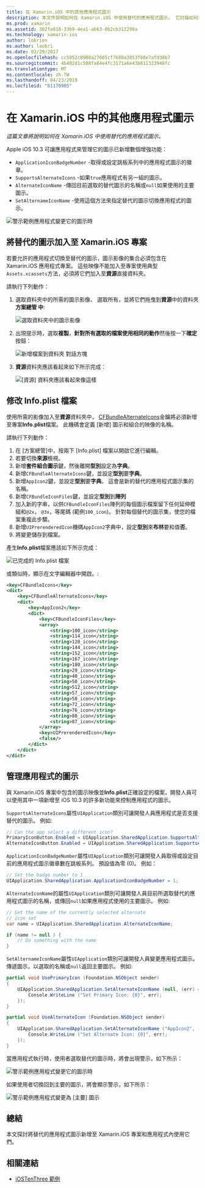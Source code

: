 ```yaml
---
title: 在 Xamarin.iOS 中的其他應用程式圖示
description: 本文件說明如何在 Xamarin.iOS 中使用替代的應用程式圖示。 它討論如何將這些圖示新增至 Xamarin.iOS 專案、 如何修改 Info.plist 檔案中，以及如何以程式設計方式管理應用程式的圖示。
ms.prod: xamarin
ms.assetid: 302fa818-33b9-4ea1-ab63-0b2cb312299a
ms.technology: xamarin-ios
author: lobrien
ms.author: laobri
ms.date: 03/29/2017
ms.openlocfilehash: cc5052c8988a27605cf7680a3853f80e7afd38b7
ms.sourcegitcommit: 4b402d1c508fa84e4fc3171a6e43b811323948fc
ms.translationtype: MT
ms.contentlocale: zh-TW
ms.lasthandoff: 04/23/2019
ms.locfileid: "61170905"
---
```

# <a name="alternate-app-icons-in-xamarinios"></a>在 Xamarin.iOS 中的其他應用程式圖示

_這篇文章將說明如何在 Xamarin.iOS 中使用替代的應用程式圖示。_

Apple iOS 10.3 可讓應用程式來管理它的圖示已新增數個增強功能：

 - `ApplicationIconBadgeNumber` -取得或設定跳板系列中的應用程式圖示的徽章。
 - `SupportsAlternateIcons` -如果`true`應用程式有另一組的圖示。
 - `AlternateIconName` -傳回目前選取的替代圖示的名稱或`null`如果使用的主要圖示。
 - `SetAlternameIconName` -使用這個方法來指定替代的圖示切換應用程式的圖示。

![](alternate-app-icons-images/icons04.png "警示範例應用程式變更它的圖示時")

<a name="Adding-Alternate-Icons" />

## <a name="adding-alternate-icons-to-a-xamarinios-project"></a>將替代的圖示加入至 Xamarin.iOS 專案

若要允許的應用程式切換至替代的圖示，圖示影像的集合必須包含在 Xamarin.iOS 應用程式專案。 這些映像不能加入至專案使用典型`Assets.xcassets`方法，必須將它們加入至**資源**直接資料夾。

請執行下列動作：

1. 選取資料夾中的所需的圖示影像、 選取所有，並將它們拖曳到**資源**中的資料夾**方案總管 中**:

    ![](alternate-app-icons-images/icons00.png "選取資料夾中的圖示影像")

2. 出現提示時，選取**複製**，**針對所有選取的檔案使用相同的動作**然後按一下**確定**按鈕：

    ![](alternate-app-icons-images/icons02.png "新增檔案到資料夾 對話方塊")

3. **資源**資料夾應該看起來如下所示完成：

    ![](alternate-app-icons-images/icons01.png "[資源] 資料夾應該看起來像這樣")

<a name="Modifying-the-Info.plist-File" />

## <a name="modifying-the-infoplist-file"></a>修改 Info.plist 檔案

使用所需的影像加入至**資源**資料夾中， [CFBundleAlternateIcons](https://developer.apple.com/library/content/documentation/General/Reference/InfoPlistKeyReference/Articles/CoreFoundationKeys.html#//apple_ref/doc/uid/TP40009249-SW13)金鑰將必須新增至專案**Info.plist**檔案。 此機碼會定義 [新增] 圖示和組合的映像的名稱。

請執行下列動作：

1. 在 [方案總管]中，按兩下 [Info.plist] 檔案以開啟它進行編輯。
2. 若要切換**來源**檢視。
3. 新增**套件組合圖示**鍵，然後離開**型別**設定為**字典**。
4. 新增`CFBundleAlternateIcons`鍵，並設定**型別**要**字典**。
5. 新增`AppIcon2`鍵，並設定**型別**要**字典**。 這會是新的替代的應用程式圖示集的名稱。
6. 新增`CFBundleIconFiles`鍵，並設定**型別**到**陣列**
7. 加入新的字串，以供`CFBundleIconFiles`陣列的每個圖示檔案留下任何延伸模組和`@2x`， `@3x`，等尾碼 (範例`100_icon`)。 針對每個替代的圖示集，使您的檔案重複此步驟。
8. 新增`UIPrerenderedIcon`機碼`AppIcon2`字典中，設定**型別**來**布林**要和值**否**。
9. 將變更儲存到檔案。

產生**Info.plist**檔案應該如下所示完成：

![](alternate-app-icons-images/icons03.png "已完成的 Info.plist 檔案")

或類似時，顯示在文字編輯器中開啟。:

```xml
<key>CFBundleIcons</key>
<dict>
    <key>CFBundleAlternateIcons</key>
    <dict>
        <key>AppIcon2</key>
        <dict>
            <key>CFBundleIconFiles</key>
            <array>
                <string>100_icon</string>
                <string>114_icon</string>
                <string>120_icon</string>
                <string>144_icon</string>
                <string>152_icon</string>
                <string>167_icon</string>
                <string>180_icon</string>
                <string>29_icon</string>
                <string>40_icon</string>
                <string>50_icon</string>
                <string>512_icon</string>
                <string>57_icon</string>
                <string>58_icon</string>
                <string>72_icon</string>
                <string>76_icon</string>
                <string>80_icon</string>
                <string>87_icon</string>
            </array>
            <key>UIPrerenderedIcon</key>
            <false/>
        </dict>
    </dict>
</dict>
```

<a name="Managing-the-Apps-Icon" />

## <a name="managing-the-apps-icon"></a>管理應用程式的圖示 

與 Xamarin.iOS 專案中包含的圖示映像並**Info.plist**正確設定的檔案，開發人員可以使用其中一項新增至 iOS 10.3 的許多新功能來控制應用程式的圖示。

`SupportsAlternateIcons`屬性`UIApplication`類別可讓開發人員應用程式是否支援替代的圖示。 例如: 

```csharp
// Can the app select a different icon?
PrimaryIconButton.Enabled = UIApplication.SharedApplication.SupportsAlternateIcons;
AlternateIconButton.Enabled = UIApplication.SharedApplication.SupportsAlternateIcons;
```

`ApplicationIconBadgeNumber`屬性`UIApplication`類別可讓開發人員取得或設定目前的應用程式圖示徽章數在跳板系列。 預設值為零 (0)。 例如：

```csharp
// Set the badge number to 1
UIApplication.SharedApplication.ApplicationIconBadgeNumber = 1;
```

`AlternateIconName`的屬性`UIApplication`類別可讓開發人員目前所選取替代的應用程式圖示的名稱，或傳回`null`如果應用程式使用的主要圖示。 例如: 

```csharp
// Get the name of the currently selected alternate
// icon set
var name = UIApplication.SharedApplication.AlternateIconName;

if (name != null ) {
    // Do something with the name
}
```

`SetAlternameIconName`屬性`UIApplication`類別可讓開發人員變更應用程式圖示。 傳遞圖示，以選取的名稱或`null`返回主要圖示。 例如: 

```csharp
partial void UsePrimaryIcon (Foundation.NSObject sender)
{
    UIApplication.SharedApplication.SetAlternateIconName (null, (err) => {
        Console.WriteLine ("Set Primary Icon: {0}", err);
    });
}

partial void UseAlternateIcon (Foundation.NSObject sender)
{
    UIApplication.SharedApplication.SetAlternateIconName ("AppIcon2", (err) => {
        Console.WriteLine ("Set Alternate Icon: {0}", err);
    });
}
```

當應用程式執行時，使用者選取替代的圖示時，將會出現警示，如下所示：

![](alternate-app-icons-images/icons04.png "警示範例應用程式變更它的圖示時")

如果使用者切換回到主要的圖示，將會顯示警示，如下所示：

![](alternate-app-icons-images/icons05.png "警示範例應用程式變更為 [主要] 圖示")

<a name="Summary" />

## <a name="summary"></a>總結

本文探討將替代的應用程式圖示新增至 Xamarin.iOS 專案和應用程式內使用它們。



## <a name="related-links"></a>相關連結

- [iOSTenThree 範例](https://developer.xamarin.com/samples/ios/iOS10/iOSTenThree)
